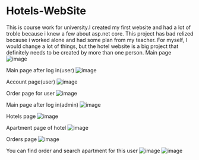# Hotels-WebSite
This is course work for university.I created my first website and had a lot of troble because i knew a few about asp.net core. This project has bad relized because i worked alone and had some plan from my teacher. For myself, I would change a lot of things, but the hotel website is a big project that definitely needs to be created by more than one person.
Main page
![image](https://user-images.githubusercontent.com/110671885/217637483-76eef190-384d-42a2-b42f-3422ba94c080.png)

Main page after log in(user)
![image](https://user-images.githubusercontent.com/110671885/217637733-d169b29b-607b-440d-bd03-7e2269f498b5.png)

Account page(user)
![image](https://user-images.githubusercontent.com/110671885/217638665-edc97687-12af-4766-8626-73aa0c95cd34.png)

Order page for user
![image](https://user-images.githubusercontent.com/110671885/217640265-9eba34c9-3c9b-4e41-bc06-9588cf49949c.png)

Main page after log in(admin)
![image](https://user-images.githubusercontent.com/110671885/217640492-87fbfeb8-b1ae-4219-ba89-3118b1212ac8.png)

Hotels page 
![image](https://user-images.githubusercontent.com/110671885/217640618-cc96f309-66be-4c03-8a2a-78ee72d844f5.png)

Apartment page of hotel
![image](https://user-images.githubusercontent.com/110671885/217640688-8f3a5e4d-623c-436b-8203-9572705b34a3.png)

Orders page
![image](https://user-images.githubusercontent.com/110671885/217641035-549cd756-0af8-46c4-9902-3c935d47e794.png)

You can find order and search apartment for this user
![image](https://user-images.githubusercontent.com/110671885/217640972-b1f1ff53-46ed-4e25-bce9-784e04673900.png)
![image](https://user-images.githubusercontent.com/110671885/217641276-4b2cd2dd-d427-45c7-9a58-abdbea159fa1.png)
